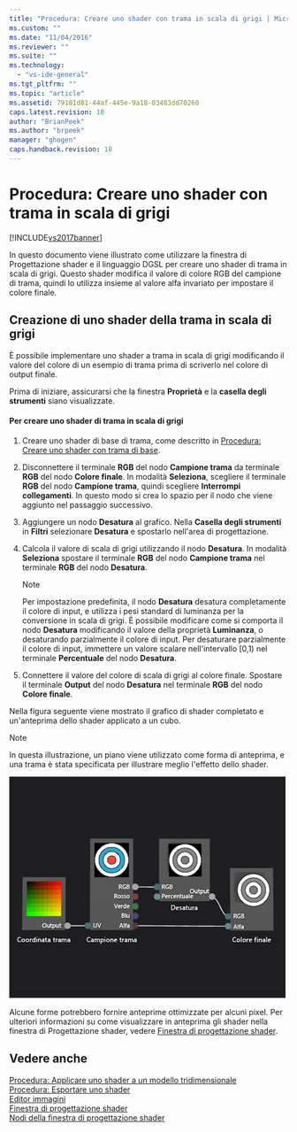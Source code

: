 ```yaml
---
title: "Procedura: Creare uno shader con trama in scala di grigi | Microsoft Docs"
ms.custom: ""
ms.date: "11/04/2016"
ms.reviewer: ""
ms.suite: ""
ms.technology: 
  - "vs-ide-general"
ms.tgt_pltfrm: ""
ms.topic: "article"
ms.assetid: 79181d81-44af-445e-9a18-03483dd70260
caps.latest.revision: 18
author: "BrianPeek"
ms.author: "brpeek"
manager: "ghogen"
caps.handback.revision: 18
---
```

# Procedura: Creare uno shader con trama in scala di grigi
[!INCLUDE[vs2017banner](../code-quality/includes/vs2017banner.md)]

In questo documento viene illustrato come utilizzare la finestra di Progettazione shader e il linguaggio DGSL per creare uno shader di trama in scala di grigi.  Questo shader modifica il valore di colore RGB del campione di trama, quindi lo utilizza insieme al valore alfa invariato per impostare il colore finale.  
  
## Creazione di uno shader della trama in scala di grigi  
 È possibile implementare uno shader a trama in scala di grigi modificando il valore del colore di un esempio di trama prima di scriverlo nel colore di output finale.  
  
 Prima di iniziare, assicurarsi che la finestra **Proprietà** e la **casella degli strumenti** siano visualizzate.  
  
#### Per creare uno shader di trama in scala di grigi  
  
1.  Creare uno shader di base di trama, come descritto in [Procedura: Creare uno shader con trama di base](../designers/how-to-create-a-basic-texture-shader.md).  
  
2.  Disconnettere il terminale **RGB** del nodo **Campione trama** da terminale **RGB** del nodo **Colore finale**.  In modalità **Seleziona**, scegliere il terminale **RGB** del nodo **Campione trama**, quindi scegliere **Interrompi collegamenti**.  In questo modo si crea lo spazio per il nodo che viene aggiunto nel passaggio successivo.  
  
3.  Aggiungere un nodo **Desatura** al grafico.  Nella **Casella degli strumenti** in **Filtri** selezionare **Desatura** e spostarlo nell'area di progettazione.  
  
4.  Calcola il valore di scala di grigi utilizzando il nodo **Desatura**.  In modalità **Seleziona** spostare il terminale **RGB** del nodo **Campione trama** nel terminale **RGB** del nodo **Desatura**.  
  
    > [!NOTE]
    >  Per impostazione predefinita, il nodo **Desatura** desatura completamente il colore di input, e utilizza i pesi standard di luminanza per la conversione in scala di grigi.  È possibile modificare come si comporta il nodo **Desatura** modificando il valore della proprietà **Luminanza**, o desaturando parzialmente il colore di input.  Per desaturare parzialmente il colore di input, immettere un valore scalare nell'intervallo \[0,1\) nel terminale **Percentuale** del nodo **Desatura**.  
  
5.  Connettere il valore del colore di scala di grigi al colore finale.  Spostare il terminale **Output** del nodo **Desatura** nel terminale **RGB** del nodo **Colore finale**.  
  
 Nella figura seguente viene mostrato il grafico di shader completato e un'anteprima dello shader applicato a un cubo.  
  
> [!NOTE]
>  In questa illustrazione, un piano viene utilizzato come forma di anteprima, e una trama è stata specificata per illustrare meglio l'effetto dello shader.  
  
 ![Grafico shader e anteprima del relativo effetto](../designers/media/digit-grayscale-effect.png "Digit\-Grayscale\-Effect")  
  
 Alcune forme potrebbero fornire anteprime ottimizzate per alcuni pixel.  Per ulteriori informazioni su come visualizzare in anteprima gli shader nella finestra di Progettazione shader, vedere [Finestra di progettazione shader](../designers/shader-designer.md).  
  
## Vedere anche  
 [Procedura: Applicare uno shader a un modello tridimensionale](../designers/how-to-apply-a-shader-to-a-3-d-model.md)   
 [Procedura: Esportare uno shader](../designers/how-to-export-a-shader.md)   
 [Editor immagini](../designers/image-editor.md)   
 [Finestra di progettazione shader](../designers/shader-designer.md)   
 [Nodi della finestra di progettazione shader](../designers/shader-designer-nodes.md)